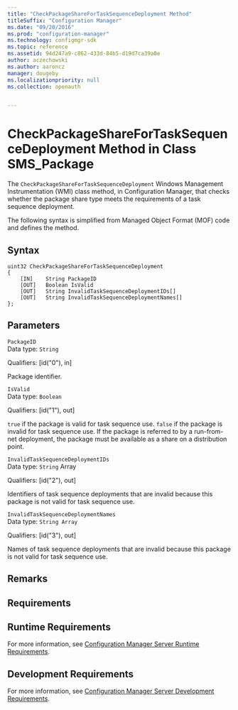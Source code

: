 ```yaml
---
title: "CheckPackageShareForTaskSequenceDeployment Method"
titleSuffix: "Configuration Manager"
ms.date: "09/20/2016"
ms.prod: "configuration-manager"
ms.technology: configmgr-sdk
ms.topic: reference
ms.assetid: 94d247a9-c862-433d-84b5-d19d7ca39a0e
author: aczechowski
ms.author: aaroncz
manager: dougeby
ms.localizationpriority: null
ms.collection: openauth


---
```

# CheckPackageShareForTaskSequenceDeployment Method in Class SMS_Package
The `CheckPackageShareForTaskSequenceDeployment` Windows Management Instrumentation (WMI) class method, in Configuration Manager, that checks whether the package share type meets the requirements of a task sequence deployment.  

 The following syntax is simplified from Managed Object Format (MOF) code and defines the method.  

## Syntax  

```  
uint32 CheckPackageShareForTaskSequenceDeployment   
{  
    [IN]    String PackageID  
    [OUT]   Boolean IsValid  
    [OUT]   String InvalidTaskSequenceDeploymentIDs[]  
    [OUT]   String InvalidTaskSequenceDeploymentNames[]  
};  
```  

## Parameters  
 `PackageID`  
 Data type: `String`  

 Qualifiers: [id("0"), in]  

 Package identifier.  

 `IsValid`  
 Data type: `Boolean`  

 Qualifiers: [id("1"), out]  

 `true` if the package is valid for task sequence use. `false` if the package is invalid for task sequence use. If the package is referred to by a run-from-net deployment, the package must be available as a share on a distribution point.  

 `InvalidTaskSequenceDeploymentIDs`  
 Data type: `String` Array  

 Qualifiers: [id("2"), out]  

 Identifiers of task sequence deployments that are invalid because this package is not valid for task sequence use.  

 `InvalidTaskSequenceDeploymentNames`  
 Data type: `String Array`  

 Qualifiers: [id("3"), out]  

 Names of task sequence deployments that are invalid because this package is not valid for task sequence use.  

## Remarks  

## Requirements  

## Runtime Requirements  
 For more information, see [Configuration Manager Server Runtime Requirements](../../../../../develop/core/reqs/server-runtime-requirements.md).  

## Development Requirements  
 For more information, see [Configuration Manager Server Development Requirements](../../../../../develop/core/reqs/server-development-requirements.md).
